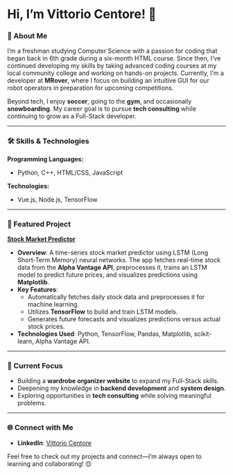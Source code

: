 # Hi, I’m Vittorio Centore! 👋

### 🚀 About Me
I’m a freshman studying Computer Science with a passion for coding that began back in 6th grade during a six-month HTML course. Since then, I’ve continued developing my skills by taking advanced coding courses at my local community college and working on hands-on projects. Currently, I’m a developer at **MRover**, where I focus on building an intuitive GUI for our robot operators in preparation for upcoming competitions.

Beyond tech, I enjoy **soccer**, going to the **gym**, and occasionally **snowboarding**. My career goal is to pursue **tech consulting** while continuing to grow as a Full-Stack developer.

---

### 🛠️ Skills & Technologies
**Programming Languages:**  
- Python, C++, HTML/CSS, JavaScript  

**Technologies:**  
- Vue.js, Node.js, TensorFlow  

---

### 🌟 Featured Project
**[Stock Market Predictor](https://github.com/vittorio-centore/stock-prob)**  
- **Overview**: A time-series stock market predictor using LSTM (Long Short-Term Memory) neural networks. The app fetches real-time stock data from the **Alpha Vantage API**, preprocesses it, trains an LSTM model to predict future prices, and visualizes predictions using **Matplotlib**.  
- **Key Features**:
  - Automatically fetches daily stock data and preprocesses it for machine learning.
  - Utilizes **TensorFlow** to build and train LSTM models.
  - Generates future forecasts and visualizes predictions versus actual stock prices.
- **Technologies Used**: Python, TensorFlow, Pandas, Matplotlib, scikit-learn, Alpha Vantage API.  

---

### 🎯 Current Focus
- Building a **wardrobe organizer website** to expand my Full-Stack skills.
- Deepening my knowledge in **backend development** and **system design**.
- Exploring opportunities in **tech consulting** while solving meaningful problems.

---

### 🌐 Connect with Me
- **LinkedIn**: [Vittorio Centore](https://www.linkedin.com/in/vittoriocentore/)  

Feel free to check out my projects and connect—I’m always open to learning and collaborating! 😊

